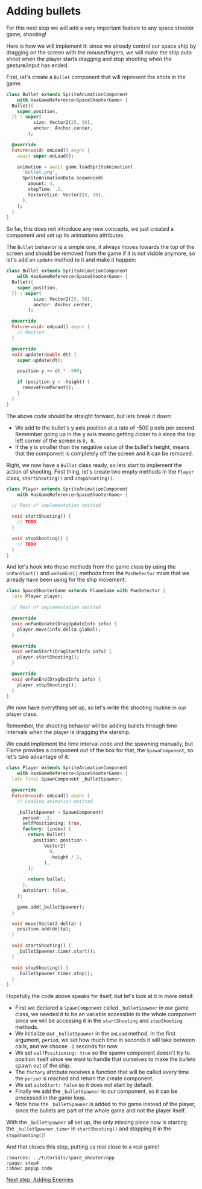 # Adding bullets

For this next step we will add a very important feature to any space shooter game, shooting!

Here is how we will implement it: since we already control our space ship by dragging on the screen
with the mouse/fingers, we will make the ship auto shoot when the player starts dragging and
stop shooting when the gesture/input has ended.

First, let's create a `Bullet` component that will represent the shots in the game.

```dart
class Bullet extends SpriteAnimationComponent
    with HasGameReference<SpaceShooterGame> {
  Bullet({
    super.position,
  }) : super(
          size: Vector2(25, 50),
          anchor: Anchor.center,
        );

  @override
  Future<void> onLoad() async {
    await super.onLoad();

    animation = await game.loadSpriteAnimation(
      'bullet.png',
      SpriteAnimationData.sequenced(
        amount: 4,
        stepTime: .2,
        textureSize: Vector2(8, 16),
      ),
    );
  }
}
```

So far, this does not introduce any new concepts, we just created a component and set
up its animations attributes.

The `Bullet` behavior is a simple one, it always moves towards the top of the screen and should
be removed from the game if it is not visible anymore, so let's add an `update` method to it
and make it happen:

```dart
class Bullet extends SpriteAnimationComponent
    with HasGameReference<SpaceShooterGame> {
  Bullet({
    super.position,
  }) : super(
          size: Vector2(25, 50),
          anchor: Anchor.center,
        );

  @override
  Future<void> onLoad() async {
    // Omitted
  }

  @override
  void update(double dt) {
    super.update(dt);

    position.y += dt * -500;

    if (position.y < -height) {
      removeFromParent();
    }
  }
}
```

The above code should be straight forward, but lets break it down:

- We add to the bullet's y axis position at a rate of -500 pixels per second. Remember going up
in the y axis means getting closer to `0` since the top left corner of the screen is `0, 0`.
- If the y is smaller than the negative value of the bullet's height, means that the component is
completely off the screen and it can be removed.

Right, we now have a `Bullet` class ready, so lets start to implement the action of shooting.
First thing, let's create two empty methods in the `Player` class, `startShooting()` and
`stopShooting()`.

```dart
class Player extends SpriteAnimationComponent
    with HasGameReference<SpaceShooterGame> {

  // Rest of implementation omitted

  void startShooting() {
    // TODO
  }

  void stopShooting() {
    // TODO
  }
}
```

And let's hook into those methods from the game class by using the `onPanStart()`
and `onPanEnd()` methods from the `PanDetector` mixin that we already have been using for the ship
movement:

```dart
class SpaceShooterGame extends FlameGame with PanDetector {
  late Player player;

  // Rest of implementation omitted

  @override
  void onPanUpdate(DragUpdateInfo info) {
    player.move(info.delta.global);
  }

  @override
  void onPanStart(DragStartInfo info) {
    player.startShooting();
  }

  @override
  void onPanEnd(DragEndInfo info) {
    player.stopShooting();
  }
}
```

We now have everything set up, so let's write the shooting routine in our player class.

Remember, the shooting behavior will be adding bullets through time intervals when the player is
dragging the starship.

We could implement the time interval code and the spawning manually, but Flame
provides a component out of the box for that, the `SpawnComponent`, so let's take advantage of it:


```dart
class Player extends SpriteAnimationComponent
    with HasGameReference<SpaceShooterGame> {
  late final SpawnComponent _bulletSpawner;

  @override
  Future<void> onLoad() async {
    // Loading animation omitted

    _bulletSpawner = SpawnComponent(
      period: .2,
      selfPositioning: true,
      factory: (index) {
        return Bullet(
          position: position +
              Vector2(
                0,
                -height / 2,
              ),
        );

        return bullet;
      },
      autoStart: false,
    );

    game.add(_bulletSpawner);
  }

  void move(Vector2 delta) {
    position.add(delta);
  }

  void startShooting() {
    _bulletSpawner.timer.start();
  }

  void stopShooting() {
    _bulletSpawner.timer.stop();
  }
}
```

Hopefully the code above speaks for itself, but let's look at it in more detail:

- First we declared a `SpawnComponent` called `_bulletSpawner` in our game class, we needed it
to be an variable accessible to the whole component since we will be accessing it in the
`startShooting` and `stopShooting` methods.
- We initialize our `_bulletSpawner` in the `onLoad` method. In the first argument, `period`, we set
how much time in seconds it will take between calls, and we choose `.2` seconds for now.
- We set `selfPositioning: true` so the spawn component doesn't try to position itself since we want to handle that ourselves to make the bullets spawn out of the ship.
- The `factory` attribute receives a function that will be called every time the `period` is reached and return the create component.
- We set `autoStart: false` so it does not start by default.
- Finally we add the `_bulletSpawner` to our component, so it can be processed in the game loop.
- Note how the `_bulletSpawner` is added to the game instead of the player, since the bullets
are part of the whole game and not the player itself.

With the `_bulletSpawner` all set up, the only missing piece now is starting the
`_bulletSpawner.timer` in `startShooting()` and stopping it in the `stopShooting()`!

And that closes this step, putting us real close to a real game!

```{flutter-app}
:sources: ../tutorials/space_shooter/app
:page: step4
:show: popup code
```
[Next step: Adding Enemies](./step_5.md)
